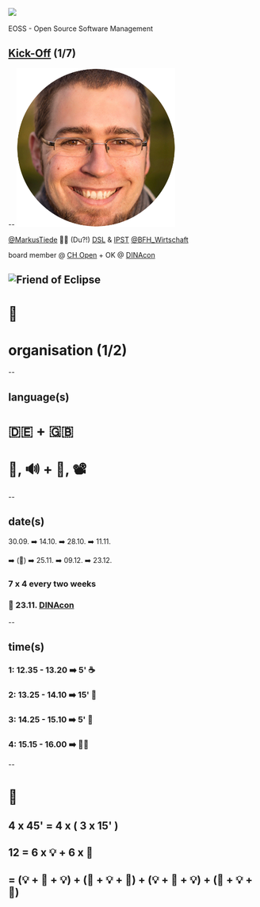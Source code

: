 ![](https://upload.wikimedia.org/wikipedia/commons/a/a2/BFH_Logo_deutsch.png)

EOSS - Open Source Software Management

## [Kick-Off](https://github.com/digital-sustainability/module-eoss/tree/main/docs/content/01) (1/7)
--
![me](https://github.com/MarkusTiede/about/raw/main/img/me-circle.png)

[@MarkusTiede](https://twitter.com/MarkusTiede) 👨‍🏫 (Du?!) [DSL](https://www.bfh.ch/de/forschung/forschungsbereiche/digital-sustainability-lab/) & [IPST](https://www.bfh.ch/de/forschung/forschungsbereiche/public-sector-transformation/) [@BFH_Wirtschaft](https://twitter.com/bfh_wirtschaft)

board member @ [CH Open](https://www.ch-open.ch) + OK @ [DINAcon](https://dinacon.ch)

![Friend of Eclipse](https://www.eclipse.org/community/newsletter/imagesmisc/frendsEclipse.png "Friend of Eclipse")
---
# 🧱
# organisation (1/2)
--
## language(s)

# 🇩🇪 + 🇬🇧
# 🎤, 🔊 + 📝, 📽️
--
## date(s) 

30.09. ➡️ 14.10. ➡️ 28.10. ➡️ 11.11. 

➡️ (🌟) ➡️ 25.11. ➡️ 09.12. ➡️ 23.12. 

### 7 x 4 every two weeks

### 🌟 23.11. [DINAcon](https://dinacon.ch)
--
## time(s)

### 1: 12.35 - 13.20 ➡️ 5' ☕

### 2: 13.25 - 14.10 ➡️ 15' 🌳

### 3: 14.25 - 15.10 ➡️ 5' 🍵

### 4: 15.15 - 16.00 ➡️ 🧑‍🎓
--
# 🍔

## 4 x 45' =  4 x ( 3 x 15' )

## 12 = 6 x 💡 + 6 x 💪

## = (💡 + 💪 + 💡) + (💪 + 💡 + 💪) + (💡 + 💪 + 💡) + (💪 + 💡 + 💪)